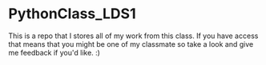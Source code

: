 # PythonClass_LDS1
This is a repo that I stores all of my work from this class.
If you have access that means that you might be one of my classmate so take a look and give me feedback if you'd like. :)